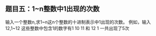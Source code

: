 ## 题目五：1~n整数中1出现的次数
输入一个整数n,求1~n这n个整数的十进制表示中1出现的次数。
例如，输入12,1~12 这些整数中包含1的数字有1 10 11 和 12 1 
一共出现了5次